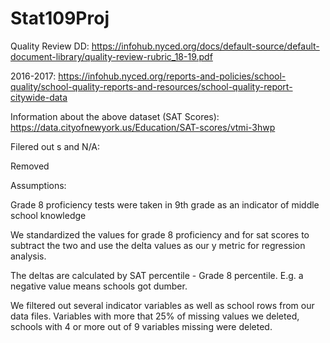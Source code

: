 # Stat109Proj
Quality Review DD: 
https://infohub.nyced.org/docs/default-source/default-document-library/quality-review-rubric_18-19.pdf

2016-2017: 
https://infohub.nyced.org/reports-and-policies/school-quality/school-quality-reports-and-resources/school-quality-report-citywide-data

Information about the above dataset (SAT Scores): 
https://data.cityofnewyork.us/Education/SAT-scores/vtmi-3hwp

Filered out s and N/A: 

Removed 

Assumptions: 

Grade 8 proficiency tests were taken in 9th grade as an indicator of middle school knowledge 


We standardized the values for grade 8 proficiency and for sat scores to subtract the two and use the delta values as our y metric for regression analysis. 

The deltas are calculated by SAT percentile - Grade 8 percentile. E.g. a negative value means schools got dumber. 

We filtered out several indicator variables as well as school rows from our data files. Variables with more that 25% of missing values we deleted, schools with 4 or more out of 9 variables missing were deleted. 